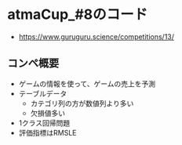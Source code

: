 # atmaCup_#8のコード
- https://www.guruguru.science/competitions/13/

## コンペ概要
- ゲームの情報を使って、ゲームの売上を予測
- テーブルデータ
    - カテゴリ列の方が数値列より多い
    - 欠損値多い
- 1クラス回帰問題
- 評価指標はRMSLE

